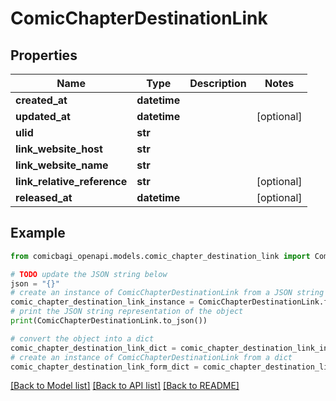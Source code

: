 # ComicChapterDestinationLink


## Properties

Name | Type | Description | Notes
------------ | ------------- | ------------- | -------------
**created_at** | **datetime** |  | 
**updated_at** | **datetime** |  | [optional] 
**ulid** | **str** |  | 
**link_website_host** | **str** |  | 
**link_website_name** | **str** |  | 
**link_relative_reference** | **str** |  | [optional] 
**released_at** | **datetime** |  | [optional] 

## Example

```python
from comicbagi_openapi.models.comic_chapter_destination_link import ComicChapterDestinationLink

# TODO update the JSON string below
json = "{}"
# create an instance of ComicChapterDestinationLink from a JSON string
comic_chapter_destination_link_instance = ComicChapterDestinationLink.from_json(json)
# print the JSON string representation of the object
print(ComicChapterDestinationLink.to_json())

# convert the object into a dict
comic_chapter_destination_link_dict = comic_chapter_destination_link_instance.to_dict()
# create an instance of ComicChapterDestinationLink from a dict
comic_chapter_destination_link_form_dict = comic_chapter_destination_link.from_dict(comic_chapter_destination_link_dict)
```
[[Back to Model list]](../README.md#documentation-for-models) [[Back to API list]](../README.md#documentation-for-api-endpoints) [[Back to README]](../README.md)


